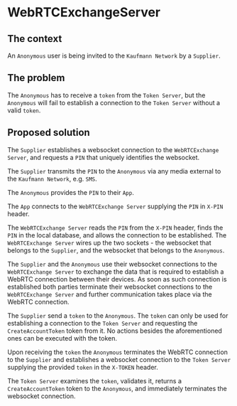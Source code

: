 # WebRTCExchangeServer

## The context

An `Anonymous` user is being invited to the `Kaufmann Network` by a `Supplier`.

## The problem

The `Anonymous` has to receive a `token` from the `Token Server`, but the `Anonymous` will fail to establish a connection to the `Token Server` without a valid `token`.

## Proposed solution

The `Supplier` establishes a websocket connection to the `WebRTCExchange Server`, and requests a `PIN` that uniquely identifies the websocket.

The `Supplier` transmits the `PIN` to the `Anonymous` via any media external to the `Kaufmann Network`, e.g. `SMS`.

The `Anonymous` provides the `PIN` to their `App`.

The `App` connects to the `WebRTCExchange Server` supplying the `PIN` in `X-PIN` header.

The `WebRTCExchange Server` reads the `PIN` from the `X-PIN` header, finds the `PIN` in the local database, and allows the connection to be established. The `WebRTCExchange Server` wires up the two sockets - the websocket that belongs to the `Supplier`, and the websocket that belongs to the `Anonymous`.

The `Supplier` and the `Anonymous` use their websocket connections to the `WebRTCExchange Server` to exchange the data that is required to establish a WebRTC connection between their devices. As soon as such connection is established both parties terminate their websocket connections to the `WebRTCExchange Server` and further communication takes place via the WebRTC connection.

The `Supplier` send a `token` to the `Anonymous`. The `token` can only be used for establishing a connection to the `Token Server` and requesting the `CreateAccountToken` token from it. No actions besides the aforementioned ones can be executed with the token.

Upon receiving the `token` the `Anonymous` terminates the WebRTC connection to the `Supplier` and establishes a websocket connection to the `Token Server` supplying the provided `token` in the `X-TOKEN` header.

The `Token Server` examines the `token`, validates it, returns a `CreateAccountToken` token to the `Anonymous`, and immediately terminates the websocket connection.

